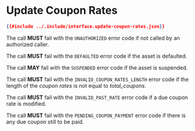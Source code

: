 # Update Coupon Rates

```json
{{#include ../.include/interface.update-coupon-rates.json}}
```

The call **MUST** fail with the `UNAUTHORIZED` error code if not called by an authorized
caller.

The call **MUST** fail with the `DEFAULTED` error code if the asset is defaulted.

The call **MAY** fail with the `SUSPENDED` error code if the asset is suspended.

The call **MUST** fail with the `INVALID_COUPON_RATES_LENGTH` error code if the
length of the *coupon rates* is not equal to *total_coupons*.

The call **MUST** fail with the `INVALID_PAST_RATE` error code if a due coupon rate
is modified.

The call **MUST** fail with the `PENDING_COUPON_PAYMENT` error code if there is
any due coupon still to be paid.
